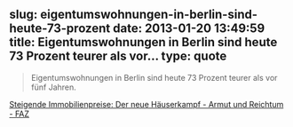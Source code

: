 slug: eigentumswohnungen-in-berlin-sind-heute-73-prozent
date: 2013-01-20 13:49:59
title: Eigentumswohnungen in Berlin sind heute 73 Prozent teurer als vor...
type: quote
---

> Eigentumswohnungen in Berlin sind heute 73 Prozent teurer als vor fünf Jahren.

[Steigende Immobilienpreise: Der neue Häuserkampf - Armut und Reichtum - FAZ](http://www.faz.net/aktuell/wirtschaft/wirtschaftspolitik/armut-und-reichtum/steigende-immobilienpreise-der-neue-haeuserkampf-12031094.html)
